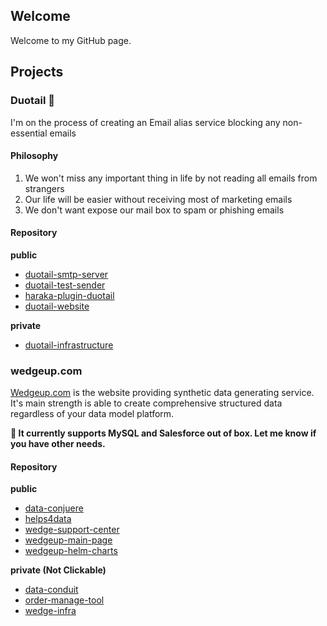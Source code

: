## Welcome
Welcome to my GitHub page.

## Projects

### Duotail 🚜
I'm on the process of creating an Email alias service blocking any non-essential emails

#### Philosophy
1. We won't miss any important thing in life by not reading all emails from strangers
2. Our life will be easier without receiving most of marketing emails
3. We don't want expose our mail box to spam or phishing emails 

#### Repository
**public**

- [duotail-smtp-server](https://github.com/taodong/duotail-smtp-server)
- [duotail-test-sender](https://github.com/taodong/duotail-test-sender)
- [haraka-plugin-duotail](https://github.com/taodong/hakara-plugin-duotail)
- [duotail-website](https://github.com/taodong/duotail-website)

**private**
- [duotail-infrastructure](https://github.com/taodong/duotail-infra)
  

### wedgeup.com
[Wedgeup.com](www.wedgeup.com) is the website providing synthetic data generating service. It's main strength is able to create comprehensive structured data regardless of your data model platform. 

**🌱 It currently supports MySQL and Salesforce out of box. Let me know if you have other needs.**

#### Repository
**public**

- [data-conjuere](https://github.com/taodong/data-conjurer)
- [helps4data](https://github.com/taodong/helps4data)
- [wedge-support-center](https://github.com/taodong/wedge-support-center)
- [wedgeup-main-page](https://github.com/taodong/wedgeup-main-page)
- [wedgeup-helm-charts](https://github.com/taodong/wedgeup-helm-charts)

**private (Not Clickable)**
- [data-conduit](https://github.com/taodong/data-conduit)
- [order-manage-tool](https://github.com/taodong/order-manage-tool)
- [wedge-infra](https://github.com/taodong/wedge-infra)
